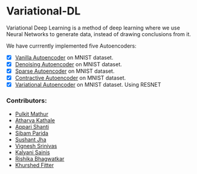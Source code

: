 # Variational-DL

Variational Deep Learning is a method of deep learning where we use Neural Networks to generate data, instead of drawing conclusions from it.

We have currrently implemented five Autoencoders:
- [x] [Vanilla Autoencoder](vanilla) on MNIST dataset.
- [x] [Denoising Autoencoder](denoise) on MNIST dataset.
- [x] [Sparse Autoencoder](sparse) on MNIST dataset.
- [x] [Contractive Autoencoder](contractive) on MNIST dataset.
- [x] [Variational Autoencoder](VAE) on MNIST dataset. Using RESNET

### Contributors: 
* [Pulkit Mathur](https://github.com/mathurpulkit)
* [Atharva Kathale](https://github.com/Atharva-K12)
* [Appari Shanti](https://github.com/AppariShanti)
* [Sibam Parida](https://github.com/sibam23)
* [Sushant Jha](https://github.com/sushantjha78)
* [Vignesh Srinivas](https://github.com/vignesh-creator)
* [Kalyani Sainis](https://github.com/Kals-13)
* [Rishika Bhagwatkar](https://github.com/rishika2110)
* [Khurshed Fitter](https://github.com/GlazeDonuts)
